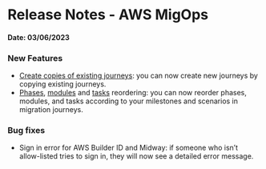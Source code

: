 # Release Notes - AWS MigOps

#### Date: 03/06/2023

### New Features

* [Create copies of existing journeys](./User%20Guide/migration-journeys.md): you can now create new journeys by copying existing journeys.
* [Phases](./User%20Guide/phases.md), [modules](./User%20Guide/modules.md) and [tasks](./User%20Guide/tasks.md) reordering: you can now reorder phases, modules, and tasks according to your milestones and scenarios in migration journeys.

### Bug fixes

* Sign in error for AWS Builder ID and Midway: if someone who isn’t allow-listed tries to sign in, they will now see a detailed error message.
